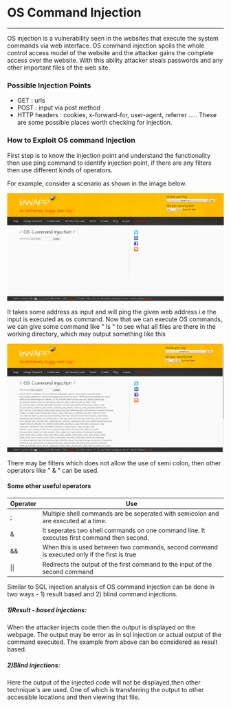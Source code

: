# OS Command Injection

___

OS injection is a vulnerability seen in the websites that execute the system commands via web interface. OS command injection spoils the whole control access model of the website and the attacker gains the complete access over the website. With this ability attacker steals passwords and any other important files of the web site.

### Possible Injection Points
* GET : urls
* POST : input via post method
* HTTP headers : cookies, x-forward-for, user-agent, referrer .....
        These are some possible places worth checking for injection.
        
### How to Exploit OS command Injection 
First step is to know the injection point and understand the functionality then use ping command to identify injection point, if there are any filters then use different kinds of operators. 

For example, consider a scenario as shown in the image below.

![chall](images/chall.png)

It takes some address as input and will ping the given web address i.e the input is executed as os command. Now that we can execute OS commands, we can give some command like " ls " to see what all files are there in the working directory, which may output something like this

![chall-ls](images/ls.png)

There may be filters which does not allow the use of semi colon, then other operators like " & " can be used.

#### Some other useful operators
| Operator | Use |
|---------|------|
| ; | Multiple shell commands are be seperated with semicolon and are executed at a time.|
| & | It seperates two shell commands on one command line. It executes first command then second. |
| && | When this is used between two commands, second command is executed only if the first is true |
|\|\|  | Redirects the output of the first command to the input of the second command|

Similar to SQL injection analysis of OS command injection can be done in two ways - 1) result based and 2) blind command injections.

##### 1)Result - based injections:

When the attacker injects code then the output is displayed on the webpage. The output may be error as in sql injection or actual output of the command executed. The example from above can be considered as result based.

##### 2)Blind injections:

Here the output of the injected code will not be displayed,then other technique's are used. One of which is transferring the output to other accessible locations and then viewing that file.
